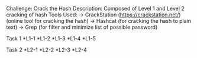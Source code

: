 Challenge: Crack the Hash
Description: Composed of Level 1 and Level 2 cracking of hash
Tools Used:
-> CrackStation (https://crackstation.net/) (online tool for cracking the hash)
-> Hashcat (for cracking the hash to plain text)
-> Grep (for filter and minimize list of possible password)

Task 1
*L1-1
*L1-2
*L1-3
*L1-4
*L1-5

Task 2
*L2-1
*L2-2
*L2-3
*L2-4
